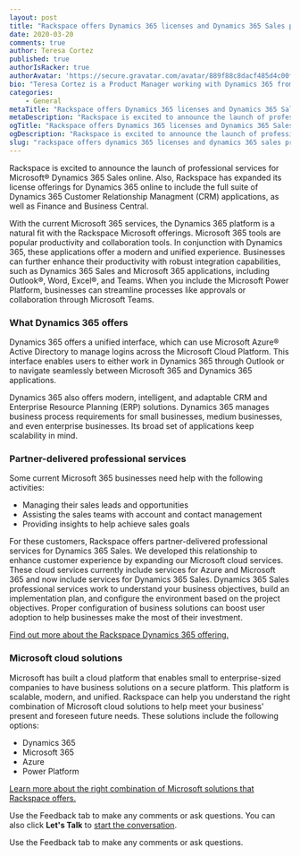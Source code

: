 ```yaml
---
layout: post
title: "Rackspace offers Dynamics 365 licenses and Dynamics 365 Sales professional services"
date: 2020-03-20
comments: true
author: Teresa Cortez
published: true
authorIsRacker: true
authorAvatar: 'https://secure.gravatar.com/avatar/889f88c8dacf485d4c00f7c6fcfd51f8'
bio: "Teresa Cortez is a Product Manager working with Dynamics 365 from Microsoft. Formerly she implemented Dynamics 365 Business Central as a Senior Consultant and has been implementing Microsoft ERP solutions for the past five years. Her passion to learn continuously and to provide customers with enhanced business process solutions, which is what guided her to the technology services industry. Teresa holds a Business-Economics degree from the University of San Diego, and a Master of Business Administration degree from California State University, San Marcos. She also formerly served as the Vice President of Stella’s Kids Association, a non-profit organization. In her free time, Teresa enjoys camping (or better yet – glamping) at the beach or the sand dunes with her family."
categories:
    - General
metaTitle: "Rackspace offers Dynamics 365 licenses and Dynamics 365 Sales professional services"
metaDescription: "Rackspace is excited to announce the launch of professional services for Microsoft&reg; Dynamics 365 Sales online."
ogTitle: "Rackspace offers Dynamics 365 licenses and Dynamics 365 Sales professional services"
ogDescription: "Rackspace is excited to announce the launch of professional services for Microsoft&reg; Dynamics 365 Sales online."
slug: "rackspace offers dynamics 365 licenses and dynamics 365 sales professional services" 
---
```


Rackspace is excited to announce the launch of professional services for
Microsoft&reg; Dynamics 365 Sales online. Also, Rackspace has expanded its
license offerings for Dynamics 365 online to include the full suite of Dynamics
365 Customer Relationship Managment (CRM) applications, as well as Finance and
Business Central.

<!--more-->

With the current Microsoft 365 services, the Dynamics 365 platform is a natural
fit with the Rackspace Microsoft offerings. Microsoft 365 tools are popular
productivity and collaboration tools. In conjunction with Dynamics 365, these
applications offer a modern and unified experience. Businesses can further
enhance their productivity with robust integration capabilities, such as
Dynamics 365 Sales and Microsoft 365 applications, including Outlook&reg;, Word,
Excel&reg;, and Teams. When you include the Microsoft Power Platform, businesses can
streamline processes like approvals or collaboration through Microsoft Teams.

### What Dynamics 365 offers

Dynamics 365 offers a unified interface, which can use Microsoft Azure&reg;
Active Directory to manage logins across the Microsoft Cloud Platform. This
interface enables users to either work in Dynamics 365 through Outlook or to
navigate seamlessly between Microsoft 365 and Dynamics 365 applications.

Dynamics 365 also offers modern, intelligent, and adaptable CRM and Enterprise
Resource Planning (ERP) solutions. Dynamics 365 manages business process
requirements for small businesses, medium businesses, and even enterprise
businesses. Its broad set of applications keep scalability in mind.

### Partner-delivered professional services

Some current Microsoft 365 businesses need help with the following activities:

- Managing their sales leads and opportunities
- Assisting the sales teams with account and contact management
- Providing insights to help achieve sales goals

For these customers, Rackspace offers partner-delivered professional services
for Dynamics 365 Sales. We developed this relationship to enhance customer experience
by expanding our Microsoft cloud services. These cloud services currently include
services for Azure and Microsoft 365 and now include services for Dynamics 365 Sales. Dynamics
365 Sales professional services work to understand your business objectives,
build an implementation plan, and configure the environment based on the project
objectives. Proper configuration of business solutions can boost user adoption
to help businesses make the most of their investment.

<a class="cta red" id="cta" href="https://www.rackspace.com/microsoft/dynamics-365">Find out more about the Rackspace Dynamics 365 offering.</a>

### Microsoft cloud solutions

Microsoft has built a cloud platform that enables small to enterprise-sized
companies to have business solutions on a secure platform. This platform is
scalable, modern, and unified. Rackspace can help you understand the right
combination of Microsoft cloud solutions to help meet your business' present
and foreseen future needs.  These solutions include the following options:

- Dynamics 365
- Microsoft 365
- Azure
- Power Platform

<a class="cta blue" id="cta" href="https://www.rackspace.com/microsoft">Learn more about the right combination of Microsoft solutions that Rackspace offers.</a>

Use the Feedback tab to make any comments or ask questions. You can also click
**Let's Talk** to [start the conversation](https://www.rackspace.com/).

Use the Feedback tab to make any comments or ask questions.
